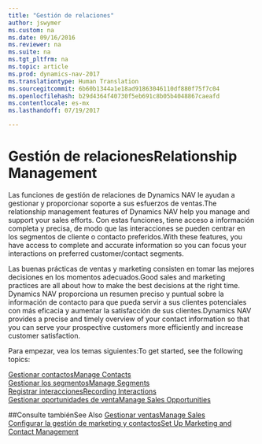 ```yaml
---
title: "Gestión de relaciones"
author: jswymer
ms.custom: na
ms.date: 09/16/2016
ms.reviewer: na
ms.suite: na
ms.tgt_pltfrm: na
ms.topic: article
ms.prod: dynamics-nav-2017
ms.translationtype: Human Translation
ms.sourcegitcommit: 6b60b1344a1e18ad91863046110df880f75f7c04
ms.openlocfilehash: b29d4364f40730f5eb691c8b05b4048867caeafd
ms.contentlocale: es-mx
ms.lasthandoff: 07/19/2017

---
```

# <a name="relationship-management"></a><span data-ttu-id="7f006-102">Gestión de relaciones</span><span class="sxs-lookup"><span data-stu-id="7f006-102">Relationship Management</span></span>
<span data-ttu-id="7f006-103">Las funciones de gestión de relaciones de Dynamics NAV le ayudan a gestionar y proporcionar soporte a sus esfuerzos de ventas.</span><span class="sxs-lookup"><span data-stu-id="7f006-103">The relationship management features of Dynamics NAV help you manage and support your sales efforts.</span></span> <span data-ttu-id="7f006-104">Con estas funciones, tiene acceso a información completa y precisa, de modo que las interacciones se pueden centrar en los segmentos de cliente o contacto preferidos.</span><span class="sxs-lookup"><span data-stu-id="7f006-104">With these features, you have access to complete and accurate information so you can focus your interactions on preferred customer/contact segments.</span></span>

<span data-ttu-id="7f006-105">Las buenas prácticas de ventas y marketing consisten en tomar las mejores decisiones en los momentos adecuados.</span><span class="sxs-lookup"><span data-stu-id="7f006-105">Good sales and marketing practices are all about how to make the best decisions at the right time.</span></span> <span data-ttu-id="7f006-106">Dynamics NAV proporciona un resumen preciso y puntual sobre la información de contacto para que pueda servir a sus clientes potenciales con más eficacia y aumentar la satisfacción de sus clientes.</span><span class="sxs-lookup"><span data-stu-id="7f006-106">Dynamics NAV provides a precise and timely overview of your contact information so that you can serve your prospective customers more efficiently and increase customer satisfaction.</span></span>

<span data-ttu-id="7f006-107">Para empezar, vea los temas siguientes:</span><span class="sxs-lookup"><span data-stu-id="7f006-107">To get started, see the following topics:</span></span>

[<span data-ttu-id="7f006-108">Gestionar contactos</span><span class="sxs-lookup"><span data-stu-id="7f006-108">Manage Contacts</span></span>](marketing-contacts.md)  
[<span data-ttu-id="7f006-109">Gestionar los segmentos</span><span class="sxs-lookup"><span data-stu-id="7f006-109">Manage Segments</span></span>](marketing-segments.md)  
[<span data-ttu-id="7f006-110">Registrar interacciones</span><span class="sxs-lookup"><span data-stu-id="7f006-110">Recording Interactions</span></span>](marketing-interactions.md)  
[<span data-ttu-id="7f006-111">Gestionar oportunidades de venta</span><span class="sxs-lookup"><span data-stu-id="7f006-111">Manage Sales Opportunities</span></span>](marketing-manage-sales-opportunities.md)

##<a name="see-also"></a><span data-ttu-id="7f006-112">Consulte también</span><span class="sxs-lookup"><span data-stu-id="7f006-112">See Also</span></span>
[<span data-ttu-id="7f006-113">Gestionar ventas</span><span class="sxs-lookup"><span data-stu-id="7f006-113">Manage Sales</span></span>](sales-manage-sales.md)  
[<span data-ttu-id="7f006-114">Configurar la gestión de marketing y contactos</span><span class="sxs-lookup"><span data-stu-id="7f006-114">Set Up Marketing and Contact Management</span></span>](marketing-setup-marketing.md)

